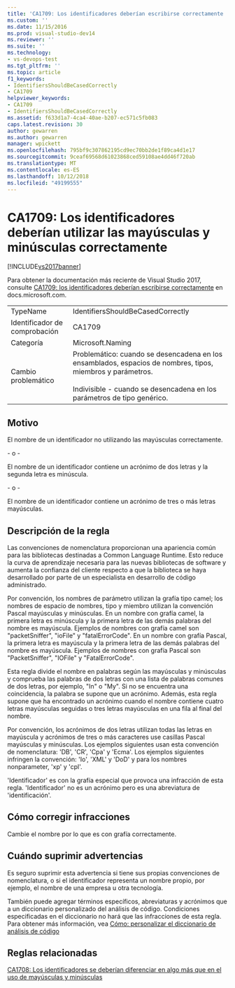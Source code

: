 ```yaml
---
title: 'CA1709: Los identificadores deberían escribirse correctamente | Microsoft Docs'
ms.custom: ''
ms.date: 11/15/2016
ms.prod: visual-studio-dev14
ms.reviewer: ''
ms.suite: ''
ms.technology:
- vs-devops-test
ms.tgt_pltfrm: ''
ms.topic: article
f1_keywords:
- IdentifiersShouldBeCasedCorrectly
- CA1709
helpviewer_keywords:
- CA1709
- IdentifiersShouldBeCasedCorrectly
ms.assetid: f633d1a7-4ca4-40ae-b207-ec571c5fb083
caps.latest.revision: 30
author: gewarren
ms.author: gewarren
manager: wpickett
ms.openlocfilehash: 795bf9c307862195cd9ec70bb2de1f89ca4d1e17
ms.sourcegitcommit: 9ceaf69568d61023868ced59108ae4dd46f720ab
ms.translationtype: MT
ms.contentlocale: es-ES
ms.lasthandoff: 10/12/2018
ms.locfileid: "49199555"
---
```

# <a name="ca1709-identifiers-should-be-cased-correctly"></a>CA1709: Los identificadores deberían utilizar las mayúsculas y minúsculas correctamente
[!INCLUDE[vs2017banner](../includes/vs2017banner.md)]

Para obtener la documentación más reciente de Visual Studio 2017, consulte [CA1709: los identificadores deberían escribirse correctamente](https://docs.microsoft.com/visualstudio/code-quality/ca1709-identifiers-should-be-cased-correctly) en docs.microsoft.com.  
  
|||  
|-|-|  
|TypeName|IdentifiersShouldBeCasedCorrectly|  
|Identificador de comprobación|CA1709|  
|Categoría|Microsoft.Naming|  
|Cambio problemático|Problemático: cuando se desencadena en los ensamblados, espacios de nombres, tipos, miembros y parámetros.<br /><br /> Indivisible - cuando se desencadena en los parámetros de tipo genérico.|  
  
## <a name="cause"></a>Motivo  
 El nombre de un identificador no utilizando las mayúsculas correctamente.  
  
 \- o -  
  
 El nombre de un identificador contiene un acrónimo de dos letras y la segunda letra es minúscula.  
  
 \- o -  
  
 El nombre de un identificador contiene un acrónimo de tres o más letras mayúsculas.  
  
## <a name="rule-description"></a>Descripción de la regla  
 Las convenciones de nomenclatura proporcionan una apariencia común para las bibliotecas destinadas a Common Language Runtime. Esto reduce la curva de aprendizaje necesaria para las nuevas bibliotecas de software y aumenta la confianza del cliente respecto a que la biblioteca se haya desarrollado por parte de un especialista en desarrollo de código administrado.  
  
 Por convención, los nombres de parámetro utilizan la grafía tipo camel; los nombres de espacio de nombres, tipo y miembro utilizan la convención Pascal mayúsculas y minúsculas. En un nombre con grafía camel, la primera letra es minúscula y la primera letra de las demás palabras del nombre es mayúscula. Ejemplos de nombres con grafía camel son "packetSniffer", "ioFile" y "fatalErrorCode". En un nombre con grafía Pascal, la primera letra es mayúscula y la primera letra de las demás palabras del nombre es mayúscula. Ejemplos de nombres con grafía Pascal son "PacketSniffer", "IOFile" y "FatalErrorCode".  
  
 Esta regla divide el nombre en palabras según las mayúsculas y minúsculas y comprueba las palabras de dos letras con una lista de palabras comunes de dos letras, por ejemplo, "In" o "My". Si no se encuentra una coincidencia, la palabra se supone que un acrónimo. Además, esta regla supone que ha encontrado un acrónimo cuando el nombre contiene cuatro letras mayúsculas seguidas o tres letras mayúsculas en una fila al final del nombre.  
  
 Por convención, los acrónimos de dos letras utilizan todas las letras en mayúscula y acrónimos de tres o más caracteres use casillas Pascal mayúsculas y minúsculas. Los ejemplos siguientes usan esta convención de nomenclatura: 'DB', 'CR', 'Cpa' y 'Ecma'. Los ejemplos siguientes infringen la convención: 'Io', 'XML' y 'DoD' y para los nombres nonparameter, 'xp' y 'cpl'.  
  
 'Identificador' es con la grafía especial que provoca una infracción de esta regla. 'Identificador' no es un acrónimo pero es una abreviatura de 'identificación'.  
  
## <a name="how-to-fix-violations"></a>Cómo corregir infracciones  
 Cambie el nombre por lo que es con grafía correctamente.  
  
## <a name="when-to-suppress-warnings"></a>Cuándo suprimir advertencias  
 Es seguro suprimir esta advertencia si tiene sus propias convenciones de nomenclatura, o si el identificador representa un nombre propio, por ejemplo, el nombre de una empresa u otra tecnología.  
  
 También puede agregar términos específicos, abreviaturas y acrónimos que a un diccionario personalizado del análisis de código. Condiciones especificadas en el diccionario no hará que las infracciones de esta regla. Para obtener más información, vea [Cómo: personalizar el diccionario de análisis de código](../code-quality/how-to-customize-the-code-analysis-dictionary.md)  
  
## <a name="related-rules"></a>Reglas relacionadas  
 [CA1708: Los identificadores se deberían diferenciar en algo más que en el uso de mayúsculas y minúsculas](../code-quality/ca1708-identifiers-should-differ-by-more-than-case.md)

